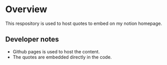 # Overview
This respository is used to host quotes to embed on my notion homepage.

## Developer notes
* Github pages is used to host the content.
* The quotes are embedded directly in the code.
